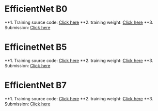 # EfficientNet B0
**1. Training source code: [Click here]()
**2. training weight: [Click here]()
**3. Submission: [Click here]()

# EfficinetNet B5
**1. Training source code: [Click here]()
**2. training weight: [Click here]()
**3. Submission: [Click here]()

# EfficientNet B7
**1. Training source code: [Click here]()
**2. training weight: [Click here]()
**3. Submission: [Click here]()

